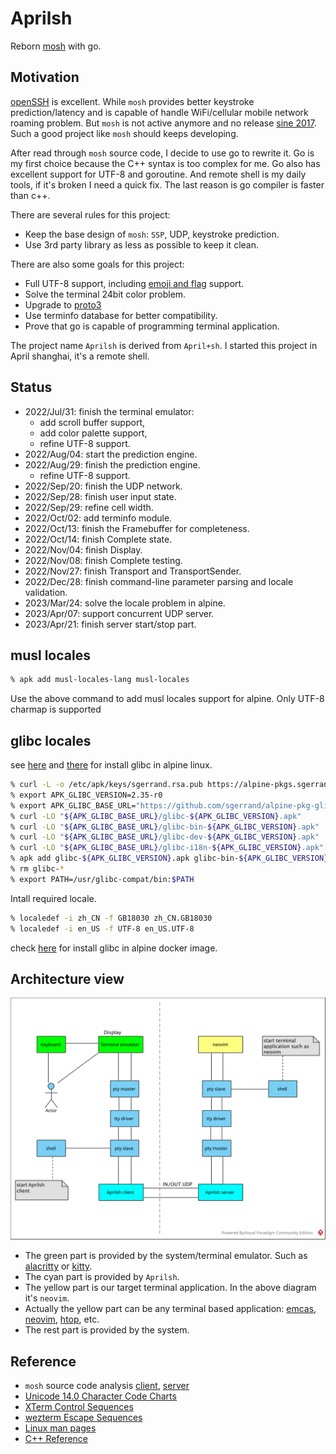 # Aprilsh

Reborn [mosh](https://mosh.org/) with go.

## Motivation

[openSSH](https://www.openssh.com/) is excellent. While `mosh` provides better keystroke prediction/latency and is capable of handle WiFi/cellular mobile network roaming problem. But `mosh` is not active anymore and no release [sine 2017](https://github.com/mobile-shell/mosh/issues/1115). Such a good project like `mosh` should keeps developing.

After read through `mosh` source code, I decide to use go to rewrite it. Go is my first choice because the C++ syntax is too complex for me. Go also has excellent support for UTF-8 and goroutine. And remote shell is my daily tools, if it's broken I need a quick fix. The last reason is go compiler is faster than c++.

There are several rules for this project:

- Keep the base design of `mosh`: `SSP`, UDP, keystroke prediction.
- Use 3rd party library as less as possible to keep it clean.

There are also some goals for this project:

- Full UTF-8 support, including [emoji and flag](https://unicode.org/emoji/charts/emoji-list.html) support.
- Solve the terminal 24bit color problem.
- Upgrade to [proto3](https://developers.google.com/protocol-buffers/docs/proto3)
- Use terminfo database for better compatibility.
- Prove that go is capable of programming terminal application.

The project name `Aprilsh` is derived from `April+sh`. I started this project in April shanghai, it's a remote shell.

## Status

- 2022/Jul/31: finish the terminal emulator:
  - add scroll buffer support,
  - add color palette support,
  - refine UTF-8 support.
- 2022/Aug/04: start the prediction engine.
- 2022/Aug/29: finish the prediction engine.
  - refine UTF-8 support.
- 2022/Sep/20: finish the UDP network.
- 2022/Sep/28: finish user input state.
- 2022/Sep/29: refine cell width.
- 2022/Oct/02: add terminfo module.
- 2022/Oct/13: finish the Framebuffer for completeness.
- 2022/Oct/14: finish Complete state.
- 2022/Nov/04: finish Display.
- 2022/Nov/08: finish Complete testing.
- 2022/Nov/27: finish Transport and TransportSender.
- 2022/Dec/28: finish command-line parameter parsing and locale validation.
- 2023/Mar/24: solve the locale problem in alpine.
- 2023/Apr/07: support concurrent UDP server.
- 2023/Apr/21: finish server start/stop part.

## musl locales

```sh
% apk add musl-locales-lang musl-locales
```

Use the above command to add musl locales support for alpine. Only UTF-8 charmap is supported

## glibc locales

see [here](http://blog.fpliu.com/it/software/GNU/glibc#alpine) and [there](https://zhuanlan.zhihu.com/p/151852282) for install glibc in alpine linux.

```sh
% curl -L -o /etc/apk/keys/sgerrand.rsa.pub https://alpine-pkgs.sgerrand.com/sgerrand.rsa.pub
% export APK_GLIBC_VERSION=2.35-r0
% export APK_GLIBC_BASE_URL="https://github.com/sgerrand/alpine-pkg-glibc/releases/download/${APK_GLIBC_VERSION}"
% curl -LO "${APK_GLIBC_BASE_URL}/glibc-${APK_GLIBC_VERSION}.apk"
% curl -LO "${APK_GLIBC_BASE_URL}/glibc-bin-${APK_GLIBC_VERSION}.apk"
% curl -LO "${APK_GLIBC_BASE_URL}/glibc-dev-${APK_GLIBC_VERSION}.apk"
% curl -LO "${APK_GLIBC_BASE_URL}/glibc-i18n-${APK_GLIBC_VERSION}.apk"
% apk add glibc-${APK_GLIBC_VERSION}.apk glibc-bin-${APK_GLIBC_VERSION}.apk glibc-dev-${APK_GLIBC_VERSION}.apk glibc-i18n-${APK_GLIBC_VERSION}.apk
% rm glibc-*
% export PATH=/usr/glibc-compat/bin:$PATH
```

Intall required locale.

```sh
% localedef -i zh_CN -f GB18030 zh_CN.GB18030
% localedef -i en_US -f UTF-8 en_US.UTF-8
```

check [here](https://gist.github.com/larzza/0f070a1b61c1d6a699653c9a792294be) for install glibc in alpine docker image.

## Architecture view

![aprilsh.svg](img/aprilsh.svg)

- The green part is provided by the system/terminal emulator. Such as [alacritty](https://alacritty.org/) or [kitty](https://sw.kovidgoyal.net/kitty/).
- The cyan part is provided by `Aprilsh`.
- The yellow part is our target terminal application. In the above diagram it's `neovim`.
- Actually the yellow part can be any terminal based application: [emcas](https://www.gnu.org/software/emacs/), [neovim](https://neovim.io/), [htop](https://htop.dev/), etc.
- The rest part is provided by the system.

## Reference

- `mosh` source code analysis [client](https://github.com/ericwq/examples/blob/main/tty/client.md), [server](https://github.com/ericwq/examples/blob/main/tty/server.md)
- [Unicode 14.0 Character Code Charts](http://www.unicode.org/charts/)
- [XTerm Control Sequences](https://invisible-island.net/xterm/ctlseqs/ctlseqs.html)
- [wezterm Escape Sequences](https://wezfurlong.org/wezterm/escape-sequences.html)
- [Linux man pages](https://linux.die.net/man/)
- [C++ Reference](http://www.cplusplus.com/reference/)
